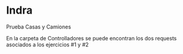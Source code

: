 # Indra
Prueba Casas y Camiones

En la carpeta de Controlladores se puede encontran los dos requests asociados a los ejercicios #1 y #2
